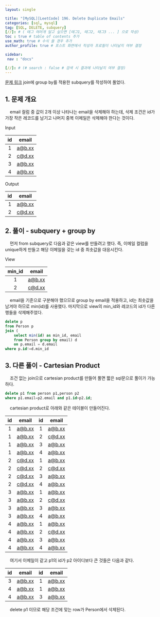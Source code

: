 ```yaml
---
layout: single

title: "[MySQL][LeetCode] 196. Delete Duplicate Emails"
categories: [sql, mysql]
tag: [SQL, DELETE, subquery]
[//]: # ( 태그 여러개 달고 싶으면 [태그1, 태그2, 태그3 ... ] 으로 작성)
toc : true # table of contents 추가
use_math: true # 수식 쓸 경우 추가
author_profile: true # 포스트 화면에서 작성자 프로필이 나타날지 여부 결정

sidebar:
 nav : "docs"

[//]: # (# search : false # 검색 시 결과에 나타날지 여부 결정)
---
```


[문제 링크](https://leetcode.com/problems/delete-duplicate-emails/)
join에 group by를 적용한 subquery를 작성하여 풀었다.

## 1. 문제 개요

&nbsp; &nbsp; email 컬럼 중 값이 2개 이상 나타나는 email을 삭제해야 하는데, 삭제 조건은 id가 가장 작은 레코드를 남기고 나머지 중복 이메일은 삭제해야 한다는 것이다.

Input

|id|email|
|:---:|:---:|
|1|a@b.xx|
|2|c@d.xx|
|3|a@b.xx|
|4|a@b.xx|


Output

|id|email|
|:---:|:---:|
|1|a@b.xx|
|2|c@d.xx|


## 2. 풀이 - subquery + group by

&nbsp; &nbsp; 먼저 from subquery로 다음과 같은 view를 만들려고 했다. 즉, 이메일 컬럼을 unique하게 만들고 해당 이메일을 갖는 id 중 최솟값을 대응시킨다.

View

|min_id|email|
|:---:|:---:|
|1|a@b.xx|
|2|c@d.xx|

&nbsp; &nbsp; email을 기준으로 구분해야 했으므로 group by email을 적용하고, id는 최솟값을 남겨야 하므로 min(id)를 사용했다. 마지막으로 view의 min_id와 레코드의 id가 다른 행들을 삭제해주었다.

``` sql
delete p 
from Person p
join (
    select min(id) as min_id, email 
    from Person group by email) d
    on p.email = d.email
where p.id!=d.min_id
```

## 3. 다른 풀이 - Cartesian Product

&nbsp; &nbsp; 조건 없는 join으로 cartesian product를 만들어 풀면 짧은 sql문으로 풀이가 가능하다.

``` sql
delete p1 from person p1,person p2 
where p1.email=p2.email and p1.id>p2.id;
```

&nbsp; &nbsp; cartesian product로 아래와 같은 테이블이 만들어진다.

|id|email|id|email|
|:---:|:---:|:---:|:---:|
|1|a@b.xx|1|a@b.xx|
|1|a@b.xx|2|c@d.xx|
|1|a@b.xx|3|a@b.xx|
|1|a@b.xx|4|a@b.xx|
|2|c@d.xx|1|a@b.xx|
|2|c@d.xx|2|c@d.xx|
|2|c@d.xx|3|a@b.xx|
|2|c@d.xx|4|a@b.xx|
|3|a@b.xx|1|a@b.xx|
|3|a@b.xx|2|c@d.xx|
|3|a@b.xx|3|a@b.xx|
|3|a@b.xx|4|a@b.xx|
|4|a@b.xx|1|a@b.xx|
|4|a@b.xx|2|c@d.xx|
|4|a@b.xx|3|a@b.xx|
|4|a@b.xx|4|a@b.xx|

&nbsp; &nbsp; 여기서 이메일이 같고 p1의 id가 p2 아이디보다 큰 것들은 다음과 같다.

|id|email|id|email|
|:---:|:---:|:---:|:---:|
|3|a@b.xx|1|a@b.xx|
|4|a@b.xx|1|a@b.xx|
|4|a@b.xx|3|a@b.xx|

&nbsp; &nbsp; delete p1 이므로 해당 조건에 맞는 row가 Person에서 삭제된다.
